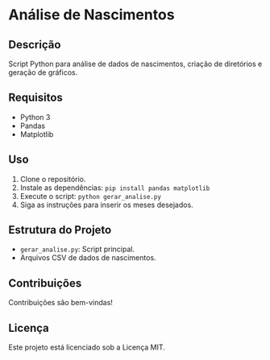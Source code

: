# Análise de Nascimentos

## Descrição
Script Python para análise de dados de nascimentos, criação de diretórios e geração de gráficos.

## Requisitos
- Python 3
- Pandas
- Matplotlib

## Uso
1. Clone o repositório.
2. Instale as dependências: `pip install pandas matplotlib`
3. Execute o script: `python gerar_analise.py`
4. Siga as instruções para inserir os meses desejados.

## Estrutura do Projeto
- `gerar_analise.py`: Script principal.
- Arquivos CSV de dados de nascimentos.

## Contribuições
Contribuições são bem-vindas!

## Licença
Este projeto está licenciado sob a Licença MIT.

  
  
